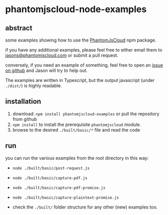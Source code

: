 ﻿# phantomjscloud-node-examples

## abstract

some examples showing how to use the [PhantomJsCloud](https://www.npmjs.com/package/phantomjscloud) npm package.

if you have any additional examples, please feel free to either email them to jasons@phantomjscloud.com or submit a pull request.

conversely, if you need an example of something, feel free to open an [issue on github](https://github.com/Novaleaf/phantomjscloud-node-examples/issues) and Jason will try to help out.

The examples are written in Typescript, but the output javascript (under ```./dist/```) is highly readable.

## installation


1. download:  ```npm install phantomjscloud-examples``` or pull the repository from github
2. ```npm install``` to install the prerequisite ```phantomjscloud``` module.
3. browse to the desired ```./built/basic/*``` file and read the code

## run

you can run the various examples from the root directory in this way:

- ```node ./built/basic/post-request.js```
- ```node ./built/basic/capture-pdf.js```
- ```node ./built/basic/capture-pdf-promise.js```
- ```node ./built/basic/capture-plaintext-promise.js```

- check the ```./built/``` folder structure for any other (new) examples too.

